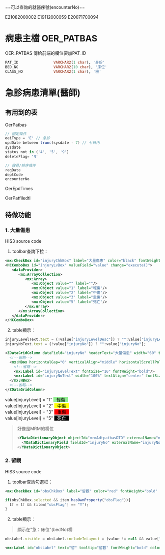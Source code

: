 ==可以查詢的就醫序號(encounterNo)==

E21082000002
E19112000059
E20071700094



# 病患主檔 OER_PATBAS

OER_PATBAS 傳給前端的欄位要加PAT_ID

```sql
PAT_ID                VARCHAR2(1 char), '身份'
BED_NO                VARCHAR2(10 char), '床位'
CLASS_NO              VARCHAR2(1 char), '檢'
```



# 急診病患清單(醫師)

## 有用到的表

OerPatbas

```js
// 固定條件
oeiType = 'E' // 急診
opdDate between trunc(sysdate - 7) // 七日內
sysdate
status not in ('4', '5', '9')
deleteFlag= 'N'

// 搜尋/排序條件
regDate
deptCode
encounterNo
```

OerEpdTimes

OerPatfiledtl



## 待做功能

### 1. 大量傷患

HIS3 source code

1. toolbar查詢下拉：

```xml
<mx:CheckBox id="injuryChkBox" label="大量傷患" color="black" fontWeight="bold" change="execute()"/>
<HCComboBox id="injuryLvBox" valueField="value" change="execute()">
   <dataProvider>
      <mx:ArrayCollection>
         <mx:Array>
            <mx:Object value="" label=""/>
            <mx:Object value="1" label="輕傷"/>
            <mx:Object value="2" label="中傷"/>
            <mx:Object value="3" label="重傷"/>
            <mx:Object value="5" label="死亡"/>
         </mx:Array>
      </mx:ArrayCollection>
   </dataProvider>
</HCComboBox>
```

2. table顯示：

```js
injuryLevelText.text = (!value["injuryLevelDesc"]) ? "":value["injuryLevelDesc"];
injuryNoText.text = (!value["injuryNo"]) ? "":value["injuryNo"];
```

```xml
<ZDataGridColumn dataField="injuryNo" headerText="大量傷患" width="60" textAlign="center" sortable="false" editable="false">
  <!--省略-->
  <mx:HBox horizontalGap="0" verticalAlign="middle" horizontalScrollPolicy="off" click="outerDocument.showInjuryDialog(data)">
    <!--省略-->
    <mx:Label id="injuryLevelText" fontSize="16" fontWeight="bold"/>
    <mx:Label id="injuryNoText" width="100%" textAlign="center" fontSize="16" fontWeight="bold"/>
  </mx:HBox>
  <!--省略-->
</ZDataGridColumn>
```

<div>
  value[injuryLevel] = "1" <span style="background: #90ee90; color: black; padding: 0 10px;">輕傷</span><br>
  value[injuryLevel] = "2" <span style="background: yellow; color: black; padding: 0 10px;">中傷</span><br>
  value[injuryLevel] = "3" <span style="background: red; color: black; padding: 0 10px;">重傷</span><br>
  value[injuryLevel] = "5" <span style="background: black; color: white; padding: 0 10px;">死亡</span>
</div>

> 好像是MRM的欄位
>
> ```xml
> <YDataDictionaryObject objectId="mrmAdtpatbasDTO" externalName="mrmAdtpatbasDTO" className="com.hcsaastech.ehis.mrm.exam.model::MrmAdtpatbasDTO" resourceName="MrmAdtpatbas">
> 	<YDataDictionaryField fieldId="injuryNo" externalName="injuryNo" label="職傷單號" dataType="String" maxLength="10"/>
> </YDataDictionaryObject>
> ```



### 2. 留觀

HIS3 source code

1. toolbar查詢勾選框：

```xml
<mx:CheckBox id="obsChkBox" label="留觀" color="red" fontWeight="bold" change="execute()"/>
```

```js
if(obsChkBox.selected && item.hasOwnProperty("obsFlag")){
  tf = tf && (item["obsFlag"] == "Y");
}
```

2. table顯示：

> 顯示在"急：床位"(bedNo)欄

```js
obsLabel.visible = obsLabel.includeInLayout = (value != null && value["obsFlag"] == "Y")
```

```xml
<mx:Label id="obsLabel" text="留" tooltip="留觀" fontWeight="bold" color="red" visible="false" includeInLayout="false"/>
```


